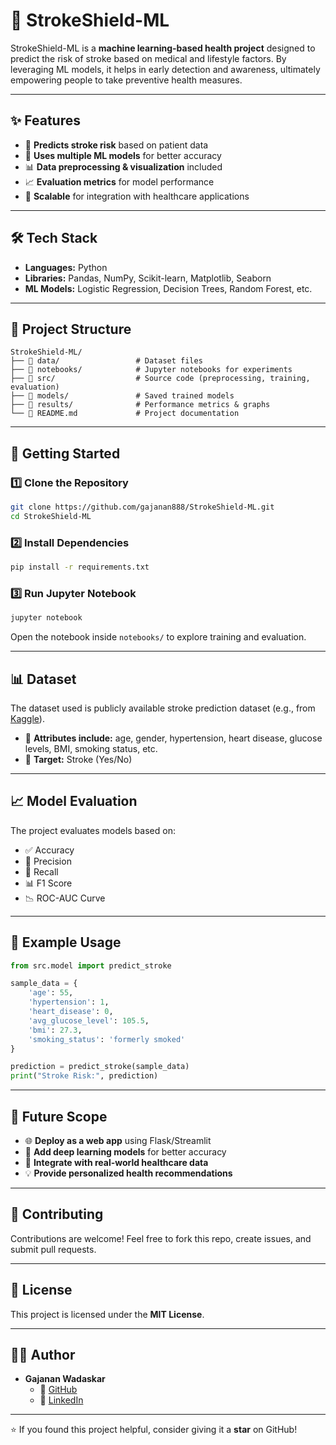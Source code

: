 # 🧠 StrokeShield-ML

StrokeShield-ML is a **machine learning-based health project** designed to predict the risk of stroke based on medical and lifestyle factors. By leveraging ML models, it helps in early detection and awareness, ultimately empowering people to take preventive health measures.

---

## ✨ Features

- 🔮 **Predicts stroke risk** based on patient data
- 🤖 **Uses multiple ML models** for better accuracy
- 📊 **Data preprocessing & visualization** included
- 📈 **Evaluation metrics** for model performance
- 🚀 **Scalable** for integration with healthcare applications

---

## 🛠️ Tech Stack

- **Languages:** Python
- **Libraries:** Pandas, NumPy, Scikit-learn, Matplotlib, Seaborn
- **ML Models:** Logistic Regression, Decision Trees, Random Forest, etc.

---

## 📁 Project Structure

```
StrokeShield-ML/
├── 📂 data/                 # Dataset files
├── 📂 notebooks/            # Jupyter notebooks for experiments
├── 📂 src/                  # Source code (preprocessing, training, evaluation)
├── 📂 models/               # Saved trained models
├── 📂 results/              # Performance metrics & graphs
└── 📄 README.md             # Project documentation
```

---

## 🚀 Getting Started

### 1️⃣ Clone the Repository

```bash
git clone https://github.com/gajanan888/StrokeShield-ML.git
cd StrokeShield-ML
```

### 2️⃣ Install Dependencies

```bash
pip install -r requirements.txt
```

### 3️⃣ Run Jupyter Notebook

```bash
jupyter notebook
```

Open the notebook inside `notebooks/` to explore training and evaluation.

---

## 📊 Dataset

The dataset used is publicly available stroke prediction dataset (e.g., from [Kaggle](https://www.kaggle.com/fedesoriano/stroke-prediction-dataset)).

- 👥 **Attributes include:** age, gender, hypertension, heart disease, glucose levels, BMI, smoking status, etc.
- 🎯 **Target:** Stroke (Yes/No)

---

## 📈 Model Evaluation

The project evaluates models based on:

- ✅ Accuracy
- 🎯 Precision
- 🔄 Recall
- 📊 F1 Score
- 📉 ROC-AUC Curve

---

## 🧪 Example Usage

```python
from src.model import predict_stroke

sample_data = {
    'age': 55,
    'hypertension': 1,
    'heart_disease': 0,
    'avg_glucose_level': 105.5,
    'bmi': 27.3,
    'smoking_status': 'formerly smoked'
}

prediction = predict_stroke(sample_data)
print("Stroke Risk:", prediction)
```

---

## 🔮 Future Scope

- 🌐 **Deploy as a web app** using Flask/Streamlit
- 🤖 **Add deep learning models** for better accuracy
- 🏥 **Integrate with real-world healthcare data**
- 💡 **Provide personalized health recommendations**

---

## 🤝 Contributing

Contributions are welcome! Feel free to fork this repo, create issues, and submit pull requests.

---

## 📜 License

This project is licensed under the **MIT License**.

---

## 👨‍💻 Author

- **Gajanan Wadaskar**
  - 🔗 [GitHub](https://github.com/gajanan888)
  - 💼 [LinkedIn](https://www.linkedin.com/in/gajanan-wadaskar)

---

⭐ If you found this project helpful, consider giving it a **star** on GitHub!

